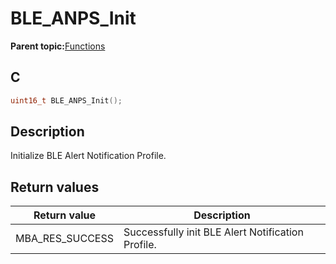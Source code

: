 # BLE\_ANPS\_Init

**Parent topic:**[Functions](GUID-37FC87C4-D5D7-4E4F-B857-934E83BC1494.md)

## C

```c
uint16_t BLE_ANPS_Init();
```

## Description

Initialize BLE Alert Notification Profile.

## Return values

|Return value|Description|
|------------|-----------|
|MBA\_RES\_SUCCESS|Successfully init BLE Alert Notification Profile.|

